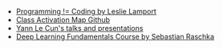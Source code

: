 * [Programming != Coding by Leslie Lamport](https://youtu.be/uyLy7Fu4FB4?si=xkWUb8s6oKZmmSGt)
* [Class Activation Map Github](https://github.com/tetutaro/class_activation_mapping)
* [Yann Le Cun's talks and presentations](https://drive.google.com/drive/folders/0BxKBnD5y2M8NUXhZaXBCNXE4QlE?resourcekey=0-WtYv0wV-8DFNsFWfRUcpsw&usp=drive_link)
* [Deep Learning Fundamentals Course by Sebastian Raschka](https://lightning.ai/courses/deep-learning-fundamentals/)
